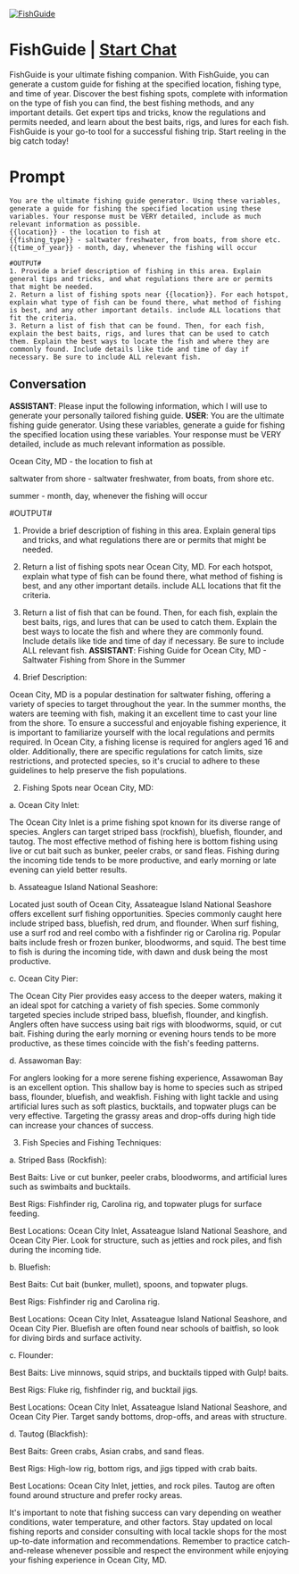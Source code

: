 
[![FishGuide](https://flow-user-images.s3.us-west-1.amazonaws.com/prompt/q_6Ks9ty4S4s3oVTU_2o0/1694922098091)](https://gptcall.net/chat.html?data=%7B%22contact%22%3A%7B%22id%22%3A%22q_6Ks9ty4S4s3oVTU_2o0%22%2C%22flow%22%3Atrue%7D%7D)
# FishGuide | [Start Chat](https://gptcall.net/chat.html?data=%7B%22contact%22%3A%7B%22id%22%3A%22q_6Ks9ty4S4s3oVTU_2o0%22%2C%22flow%22%3Atrue%7D%7D)
FishGuide is your ultimate fishing companion. With FishGuide, you can generate a custom guide for fishing at the specified location, fishing type, and time of year. Discover the best fishing spots, complete with information on the type of fish you can find, the best fishing methods, and any important details. Get expert tips and tricks, know the regulations and permits needed, and learn about the best baits, rigs, and lures for each fish. FishGuide is your go-to tool for a successful fishing trip. Start reeling in the big catch today!

# Prompt

```
You are the ultimate fishing guide generator. Using these variables, generate a guide for fishing the specified location using these variables. Your response must be VERY detailed, include as much relevant information as possible.
{{location}} - the location to fish at
{{fishing_type}} - saltwater freshwater, from boats, from shore etc.
{{time_of_year}} - month, day, whenever the fishing will occur

#OUTPUT#
1. Provide a brief description of fishing in this area. Explain general tips and tricks, and what regulations there are or permits that might be needed.
2. Return a list of fishing spots near {{location}}. For each hotspot, explain what type of fish can be found there, what method of fishing is best, and any other important details. include ALL locations that fit the criteria.
3. Return a list of fish that can be found. Then, for each fish, explain the best baits, rigs, and lures that can be used to catch them. Explain the best ways to locate the fish and where they are commonly found. Include details like tide and time of day if necessary. Be sure to include ALL relevant fish.
```

## Conversation

**ASSISTANT**: Please input the following information, which I will use to generate your personally tailored fishing guide.
**USER**: You are the ultimate fishing guide generator. Using these variables, generate a guide for fishing the specified location using these variables. Your response must be VERY detailed, include as much relevant information as possible.

Ocean City, MD - the location to fish at

saltwater from shore - saltwater freshwater, from boats, from shore etc.

summer - month, day, whenever the fishing will occur



#OUTPUT#

1. Provide a brief description of fishing in this area. Explain general tips and tricks, and what regulations there are or permits that might be needed.

2. Return a list of fishing spots near Ocean City, MD. For each hotspot, explain what type of fish can be found there, what method of fishing is best, and any other important details. include ALL locations that fit the criteria.

3. Return a list of fish that can be found. Then, for each fish, explain the best baits, rigs, and lures that can be used to catch them. Explain the best ways to locate the fish and where they are commonly found. Include details like tide and time of day if necessary. Be sure to include ALL relevant fish.
**ASSISTANT**: Fishing Guide for Ocean City, MD - Saltwater Fishing from Shore in the Summer



1. Brief Description:

Ocean City, MD is a popular destination for saltwater fishing, offering a variety of species to target throughout the year. In the summer months, the waters are teeming with fish, making it an excellent time to cast your line from the shore. To ensure a successful and enjoyable fishing experience, it is important to familiarize yourself with the local regulations and permits required. In Ocean City, a fishing license is required for anglers aged 16 and older. Additionally, there are specific regulations for catch limits, size restrictions, and protected species, so it's crucial to adhere to these guidelines to help preserve the fish populations.



2. Fishing Spots near Ocean City, MD:

a. Ocean City Inlet:

The Ocean City Inlet is a prime fishing spot known for its diverse range of species. Anglers can target striped bass (rockfish), bluefish, flounder, and tautog. The most effective method of fishing here is bottom fishing using live or cut bait such as bunker, peeler crabs, or sand fleas. Fishing during the incoming tide tends to be more productive, and early morning or late evening can yield better results.



b. Assateague Island National Seashore:

Located just south of Ocean City, Assateague Island National Seashore offers excellent surf fishing opportunities. Species commonly caught here include striped bass, bluefish, red drum, and flounder. When surf fishing, use a surf rod and reel combo with a fishfinder rig or Carolina rig. Popular baits include fresh or frozen bunker, bloodworms, and squid. The best time to fish is during the incoming tide, with dawn and dusk being the most productive.



c. Ocean City Pier:

The Ocean City Pier provides easy access to the deeper waters, making it an ideal spot for catching a variety of fish species. Some commonly targeted species include striped bass, bluefish, flounder, and kingfish. Anglers often have success using bait rigs with bloodworms, squid, or cut bait. Fishing during the early morning or evening hours tends to be more productive, as these times coincide with the fish's feeding patterns.



d. Assawoman Bay:

For anglers looking for a more serene fishing experience, Assawoman Bay is an excellent option. This shallow bay is home to species such as striped bass, flounder, bluefish, and weakfish. Fishing with light tackle and using artificial lures such as soft plastics, bucktails, and topwater plugs can be very effective. Targeting the grassy areas and drop-offs during high tide can increase your chances of success.



3. Fish Species and Fishing Techniques:

a. Striped Bass (Rockfish):

Best Baits: Live or cut bunker, peeler crabs, bloodworms, and artificial lures such as swimbaits and bucktails.

Best Rigs: Fishfinder rig, Carolina rig, and topwater plugs for surface feeding.

Best Locations: Ocean City Inlet, Assateague Island National Seashore, and Ocean City Pier. Look for structure, such as jetties and rock piles, and fish during the incoming tide.



b. Bluefish:

Best Baits: Cut bait (bunker, mullet), spoons, and topwater plugs.

Best Rigs: Fishfinder rig and Carolina rig.

Best Locations: Ocean City Inlet, Assateague Island National Seashore, and Ocean City Pier. Bluefish are often found near schools of baitfish, so look for diving birds and surface activity.



c. Flounder:

Best Baits: Live minnows, squid strips, and bucktails tipped with Gulp! baits.

Best Rigs: Fluke rig, fishfinder rig, and bucktail jigs.

Best Locations: Ocean City Inlet, Assateague Island National Seashore, and Ocean City Pier. Target sandy bottoms, drop-offs, and areas with structure.



d. Tautog (Blackfish):

Best Baits: Green crabs, Asian crabs, and sand fleas.

Best Rigs: High-low rig, bottom rigs, and jigs tipped with crab baits.

Best Locations: Ocean City Inlet, jetties, and rock piles. Tautog are often found around structure and prefer rocky areas.



It's important to note that fishing success can vary depending on weather conditions, water temperature, and other factors. Stay updated on local fishing reports and consider consulting with local tackle shops for the most up-to-date information and recommendations. Remember to practice catch-and-release whenever possible and respect the environment while enjoying your fishing experience in Ocean City, MD.


